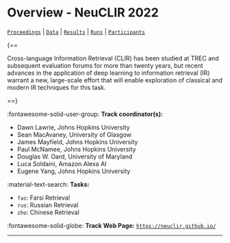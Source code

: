 # Overview - NeuCLIR 2022

[`Proceedings`](./proceedings.md) | [`Data`](./data.md) | [`Results`](./results.md) | [`Runs`](./runs.md) | [`Participants`](./participants.md)

{==

Cross-language Information Retrieval (CLIR) has been studied at TREC and subsequent evaluation forums for more than twenty years, but recent advances in the application of deep learning to information retrieval (IR) warrant a new, large-scale effort that will enable exploration of classical and modern IR techniques for this task.

==}

:fontawesome-solid-user-group: **Track coordinator(s):**

- Dawn Lawrie, Johns Hopkins University 
- Sean MacAvaney, University of Glasgow 
- James Mayfield, Johns Hopkins University 
- Paul McNamee, Johns Hopkins University 
- Douglas W. Oard, University of Maryland 
- Luca Soldaini, Amazon Alexa AI 
- Eugene Yang, Johns Hopkins University 

:material-text-search: **Tasks:**

- `fas`: Farsi Retrieval 
- `rus`: Russian Retrieval 
- `zho`: Chinese Retrieval 

:fontawesome-solid-globe: **Track Web Page:** [`https://neuclir.github.io/`](https://neuclir.github.io/) 

---

